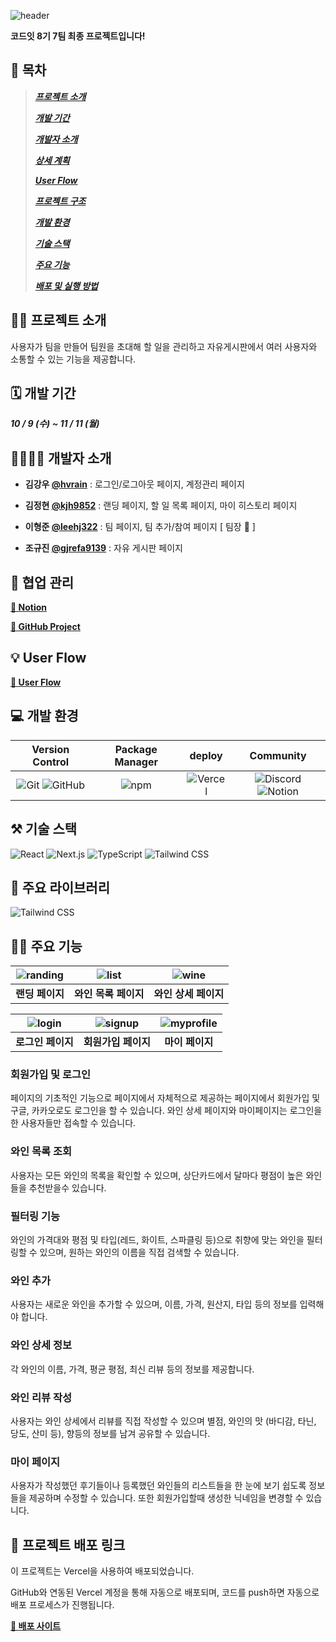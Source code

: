 ![header](https://github.com/user-attachments/assets/eb906078-7b99-484b-93ac-eca5226e25d3)

**코드잇 8기 7팀 최종 프로젝트입니다!**

## 📑 목차
> ***[프로젝트 소개](#프로젝트-소개)***
> 
> ***[개발 기간](#개발-기간)***
> 
> ***[개발자 소개](#개발자-소개)***
> 
> ***[상세 계획](#상세-계획)***
> 
> ***[User Flow](#User-Flow)***
> 
> ***[프로젝트 구조](#프로젝트-구조)***
> 
> ***[개발 환경](#개발-환경)***
> 
> ***[기술 스택](#기술-스택)***
> 
> ***[주요 기능](#주요-기능)***
>
> ***[배포 및 실행 방법](#배포-및-실행-방법)***
> 
  
## 🧑‍💻 <a name="프로젝트-소개"/>프로젝트 소개
사용자가 팀을 만들어 팀원을 초대해 할 일을 관리하고 자유게시판에서 여러 사용자와 소통할 수 있는 기능을 제공합니다.

## 🗓️ <a name="개발-기간"/>개발 기간
***10 / 9 (수) ~ 11 / 11 (월)***

## 👨‍👨‍👦‍👦 <a name="개발자-소개"/>개발자 소개 

- **김강우 [**@hvrain**](https://github.com/hvrain?pvs=4, "개발자  프로필 링크")** : 로그인/로그아웃 페이지, 계정관리 페이지

- **김정현 [**@kjh9852**](https://github.com/kjh9852?pvs=4, "개발자  프로필 링크")** : 랜딩 페이지, 할 일 목록 페이지, 마이 히스토리 페이지

- **이형준 [**@leehj322**](https://github.com/leehj322?pvs=4, "개발자  프로필 링크")** : 팀 페이지, 팀 추가/참여 페이지 [ 팀장 👑 ]
  
- **조규진 [**@gjrefa9139**](https://github.com/gjrefa9139?pvs=4, "개발자  프로필 링크")** : 자유 게시판 페이지


## 📃 <a name="협업-관리"/>협업 관리

[**📌 Notion**](https://utopian-toy-f9b.notion.site/codeit-ec5157be57864a1eabe9e3a744bf6ebf?pvs=74, "협업 관리 노션 링크")

[**📝 GitHub Project**](https://github.com/orgs/Codeit-FE08-Part4-Team7/projects/1, "협업 관리 깃허브 프로젝트 링크")

## 💡 <a name="User-Flow"/>User Flow

[**🌊 User Flow**](https://www.figma.com/board/AZmHeyXp7nf4KUCHlSvhGo/User-flow-(wedo)?node-id=0-1&node-type=canvas&t=tg72w03v9QvgzWhC-0, "유저플로우 피그마 링크")

## 💻 <a name="개발-환경"/>개발 환경

|Version Control|Package Manager|deploy|Community|
|:---:|:---:|:---:|:---:|
|![Git](https://img.shields.io/badge/Git-F05032?style=for-the-badge&logo=git&logoColor=white) ![GitHub](https://img.shields.io/badge/GitHub-181717?style=for-the-badge&logo=github&logoColor=white)|![npm](https://img.shields.io/badge/npm-CB3837?style=for-the-badge&logo=npm&logoColor=white)|![Vercel](https://img.shields.io/badge/Vercel-000000?style=for-the-badge&logo=vercel&logoColor=white)|![Discord](https://img.shields.io/badge/Discord-5865F2?style=for-the-badge&logo=discord&logoColor=white) ![Notion](https://img.shields.io/badge/Notion-000000?style=for-the-badge&logo=notion&logoColor=white)|


## ⚒ <a name="기술-스택"/>기술 스택

![React](https://img.shields.io/badge/React-61DAFB?style=for-the-badge&logo=react&logoColor=white)
![Next.js](https://img.shields.io/badge/Next.js-000000?style=for-the-badge&logo=next.js&logoColor=white)
![TypeScript](https://img.shields.io/badge/TypeScript-007ACC?style=for-the-badge&logo=typescript&logoColor=white)
![Tailwind CSS](https://img.shields.io/badge/Tailwind_CSS-38B2AC?style=for-the-badge&logo=tailwind-css&logoColor=white)

## 📖 <a name="라이브러리"/>주요 라이브러리

![Tailwind CSS](https://img.shields.io/badge/Tailwind_CSS-38B2AC?style=for-the-badge&logo=tailwind-css&logoColor=white)

## 👨‍🏫 <a name="주요-기능"/>주요 기능

|![randing](https://github.com/user-attachments/assets/c55c994a-b7a5-4a08-bb2d-4f2fa56f299d)|![list](https://github.com/user-attachments/assets/63d730c2-404b-4246-a00e-7bd739d403c1)|![wine](https://github.com/user-attachments/assets/3ca39b86-8a47-4d8f-95b7-bb840b10839d)|
|:---:|:---:|:---:|
|**랜딩 페이지**|**와인 목록 페이지**|**와인 상세 페이지**|

|![login](https://github.com/user-attachments/assets/19e0a399-16ed-42a5-8f90-fc156f6e8670)|![signup](https://github.com/user-attachments/assets/702b1d57-f0ec-4267-95e8-b28ce6b8f6ae)|![myprofile](https://github.com/user-attachments/assets/464653f8-7f9b-46f5-9cf1-1fbdcd4fb784)|
|:---:|:---:|:---:|
|**로그인 페이지**|**회원가입 페이지**|**마이 페이지**|

### 회원가입 및 로그인

페이지의 기초적인 기능으로 페이지에서 자체적으로 제공하는 페이지에서 회원가입 및 구글, 카카오로도 로그인을 할 수 있습니다. 와인 상세 페이지와 마이페이지는 로그인을 한 사용자들만 접속할 수 있습니다.

### 와인 목록 조회

사용자는 모든 와인의 목록을 확인할 수 있으며, 상단카드에서 달마다 평점이 높은 와인들을 추천받을수 있습니다.

### 필터링 기능

와인의 가격대와 평점 및 타입(레드, 화이트, 스파클링 등)으로 취향에 맞는 와인을 필터링할 수 있으며, 원하는 와인의 이름을 직접 검색할 수 있습니다.

### 와인 추가

사용자는 새로운 와인을 추가할 수 있으며, 이름, 가격, 원산지, 타입 등의 정보를 입력해야 합니다.

### 와인 상세 정보

각 와인의 이름, 가격, 평균 평점, 최신 리뷰 등의 정보를 제공합니다.

### 와인 리뷰 작성

사용자는 와인 상세에서 리뷰를 직접 작성할 수 있으며 별점, 와인의 맛 (바디감, 타닌, 당도, 산미 등), 향등의 정보를 남겨 공유할 수 있습니다.

### 마이 페이지

사용자가 작성했던 후기들이나 등록했던 와인들의 리스트들을 한 눈에 보기 쉽도록 정보들을 제공하며 수정할 수 있습니다. 또한 회원가입할때 생성한 닉네임을 변경할 수 있습니다.


## 🚀 <a name="프로젝트-배포-링크"/>프로젝트 배포 링크

이 프로젝트는 Vercel을 사용하여 배포되었습니다.

GitHub와 연동된 Vercel 계정을 통해 자동으로 배포되며, 코드를 push하면 자동으로 배포 프로세스가 진행됩니다.

[**🚀 배포 사이트**](https://wedo-todolist.vercel.app/, "Wedo")



